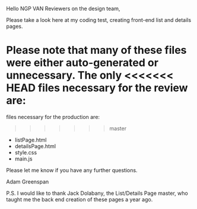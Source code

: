 Hello NGP VAN Reviewers on the design team,

Please take a look here at my coding test, creating front-end list and details pages.

Please note that many of these files were either auto-generated or unnecessary. The only
<<<<<<< HEAD
files necessary for the review are: 
=======
files necessary for the production are: 
>>>>>>> master
- listPage.html
- detailsPage.html
- style.css
- main.js

Please let me know if you have any further questions.

Adam Greenspan


P.S. I would like to thank Jack Dolabany, the List/Details Page master, 
who taught me the back end creation of these pages a year ago.

